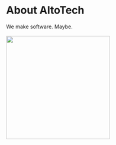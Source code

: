 # About AltoTech
We make software. Maybe. <br>
<br>
<img src="https://github.com/AltoTech-Team/.github/assets/134465133/72c89d7d-8d6b-4111-8cbd-fb88f0c4bb3e" width="280px"> <br>
